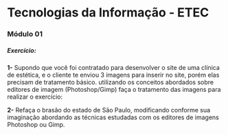 # Tecnologias da Informação - ETEC

### Módulo 01

##### Exercício:

**1-** Supondo que você foi contratado para desenvolver o site de uma clínica de estética, e o cliente te enviou 3 imagens para inserir no site, porém elas precisam de tratamento básico. utilizando os conceitos abordados sobre editores de imagem (Photoshop/Gimp) faça o tratamento das imagens para realizar o exercício:

**2-**  Refaça o brasão do estado de São Paulo, modificando conforme sua imaginação abordando as técnicas estudadas com os editores de imagens Photoshop ou Gimp.


